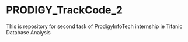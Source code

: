 # PRODIGY_TrackCode_2
This is repository for second task of  ProdigyInfoTech  internship ie Titanic  Database Analysis 
